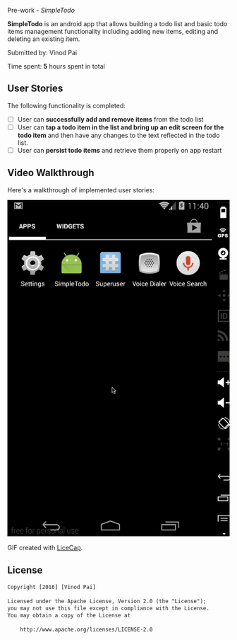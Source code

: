  Pre-work - *SimpleTodo*

**SimpleTodo** is an android app that allows building a todo list and basic todo items management functionality including adding new items, editing and deleting an existing item.

Submitted by: Vinod Pai

Time spent: **5** hours spent in total

## User Stories

The following functionality is completed:

* [ ] User can **successfully add and remove items** from the todo list
* [ ] User can **tap a todo item in the list and bring up an edit screen for the todo item** and then have any changes to the text reflected in the todo list.
* [ ] User can **persist todo items** and retrieve them properly on app restart

## Video Walkthrough 

Here's a walkthrough of implemented user stories:

<img src='https://github.com/vinodvpai83/SimpleTodo/blob/master/GifReadme.gif' title='Video Walkthrough' width='' alt='Video Walkthrough' />

GIF created with [LiceCap](http://www.cockos.com/licecap/).

## License

    Copyright [2016] [Vinod Pai]

    Licensed under the Apache License, Version 2.0 (the "License");
    you may not use this file except in compliance with the License.
    You may obtain a copy of the License at

        http://www.apache.org/licenses/LICENSE-2.0


